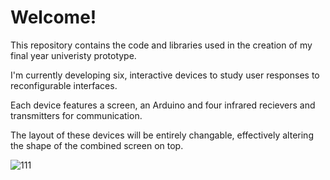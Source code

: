 # Welcome!
This repository contains the code and libraries used in the creation of my final year univeristy prototype.

I'm currently developing six, interactive devices to study user responses to reconfigurable interfaces.

Each device features a screen, an Arduino and four infrared recievers and transmitters for communication.

The layout of these devices will be entirely changable, effectively altering the shape of the combined screen on top.

![111](https://user-images.githubusercontent.com/73670487/152220491-57086dea-c8e4-4376-afe2-5188e711934d.jpg)
